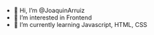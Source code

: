 - 👋 Hi, I’m @JoaquinArruiz
- 👀 I’m interested in Frontend
- 🌱 I’m currently learning Javascript, HTML, CSS

<!---
JoaquinArruiz/JoaquinArruiz is a ✨ special ✨ repository because its `README.md` (this file) appears on your GitHub profile.
You can click the Preview link to take a look at your changes.
--->
